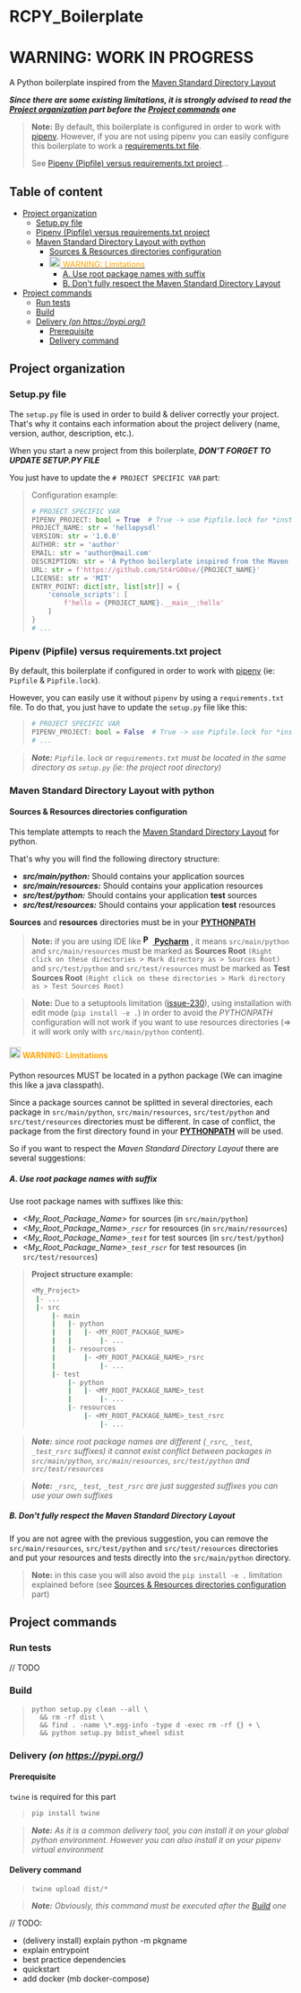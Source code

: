 # RCPY_Boilerplate

# **WARNING: WORK IN PROGRESS**

A Python boilerplate inspired from
the [Maven Standard Directory Layout](https://maven.apache.org/guides/introduction/introduction-to-the-standard-directory-layout.html)

***Since there are some existing limitations, it is strongly advised to read
the [Project organization](#project-organization) part before the [Project commands](#project-commands) one***

> **Note:** By default, this boilerplate is configured in order to work with [pipenv](https://pipenv.pypa.io/). However, if
> you are not using pipenv you can easily configure this boilerplate to work a
> [requirements.txt file](https://pip.pypa.io/en/stable/user_guide/#requirements-files).
>
> See [Pipenv (Pipfile) versus requirements.txt project](#pipenv-pipfile-versus-requirementstxt-project)...

## Table of content

* [Project organization](#project-organization)
    + [Setup.py file](#setuppy-file)
    + [Pipenv (Pipfile) versus requirements.txt project](#pipenv-pipfile-versus-requirementstxt-project)
    + [Maven Standard Directory Layout with python](#maven-standard-directory-layout-with-python)
        - [Sources & Resources directories configuration](#sources--resources-directories-configuration)
        - [<span style='color: orange'><img src="https://upload.wikimedia.org/wikipedia/commons/thumb/1/17/Warning.svg/25px-Warning.svg.png" alt="warning-icon" width="20px" height="20px"/> WARNING: Limitations</span>](#-warning-limitations)
            * [A. Use root package names with suffix](#a-use-root-package-names-with-suffix)
            * [B. Don't fully respect the Maven Standard Directory Layout](#b-dont-fully-respect-the-maven-standard-directory-layout)
* [Project commands](#project-commands)
    + [Run tests](#run-tests)
    + [Build](#build)
    + [Delivery *(on https://pypi.org/)*](#delivery-on-httpspypiorg)
        - [Prerequisite](#prerequisite)
        - [Delivery command](#delivery-command)

## Project organization

### Setup.py file

The `setup.py` file is used in order to build & deliver correctly your project. That's why it contains each information
about the project delivery (name, version, author, description, etc.).

When you start a new project from this boilerplate, ***DON'T FORGET TO UPDATE SETUP.PY FILE***

You just have to update the `# PROJECT SPECIFIC VAR` part:

> Configuration example:
> ```python
> # PROJECT SPECIFIC VAR
> PIPENV_PROJECT: bool = True  # True -> use Pipfile.lock for *install_requires*, False -> Use requirements.txt
> PROJECT_NAME: str = 'hellopysdl'
> VERSION: str = '1.0.0'
> AUTHOR: str = 'author'
> EMAIL: str = 'author@mail.com'
> DESCRIPTION: str = 'A Python boilerplate inspired from the Maven Standard Directory Layout'
> URL: str = f'https://github.com/St4rG00se/{PROJECT_NAME}'
> LICENSE: str = 'MIT'
> ENTRY_POINT: dict[str, list[str]] = {
>     'console_scripts': [
>         f'hello = {PROJECT_NAME}.__main__:hello'
>     ]
> }
> # ...
> ```

### Pipenv (Pipfile) versus requirements.txt project

By default, this boilerplate if configured in order to work with [pipenv](https://pipenv.pypa.io/) (ie: `Pipfile` &
`Pipfile.lock`).

However, you can easily use it without `pipenv` by using a `requirements.txt` file. To do that, you just have to update
the `setup.py` file like this:

> ```python
> # PROJECT SPECIFIC VAR
> PIPENV_PROJECT: bool = False  # True -> use Pipfile.lock for *install_requires*, False -> Use requirements.txt
> # ...
> ```

>***Note:** `Pipfile.lock` or `requirements.txt` must be located in the same directory as `setup.py` (ie: the project 
> root directory)*

### Maven Standard Directory Layout with python

#### Sources & Resources directories configuration

This template attempts to reach
the [Maven Standard Directory Layout](https://maven.apache.org/guides/introduction/introduction-to-the-standard-directory-layout.html)
for python.

That's why you will find the following directory structure:

* ***src/main/python:*** Should contains your application sources
* ***src/main/resources:*** Should contains your application resources
* ***src/test/python:*** Should contains your application **test** sources
* ***src/test/resources:*** Should contains your application  **test** resources

**Sources** and **resources** directories must be in
your **[PYTHONPATH](https://docs.python.org/3/using/cmdline.html#envvar-PYTHONPATH)**

> **Note:** if you are using IDE like **[<img src="https://upload.wikimedia.org/wikipedia/commons/1/1d/PyCharm_Icon.svg" alt="Pycharm-icon" width="17px" height="17px"/>
Pycharm](https://www.jetbrains.com/pycharm/)**
> , it means `src/main/python` and `src/main/resources` must be marked as **Sources Root**
> `(Right click on these directories > Mark directory as > Sources Root)`
> and `src/test/python` and `src/test/resources` must be marked as **Test Sources Root**
> `(Right click on these directories > Mark directory as > Test Sources Root)`

> **Note:** Due to a setuptools limitation ([issue-230](https://github.com/pypa/setuptools/issues/230)), using
> installation with edit mode (`pip install -e .`) in order to avoid the *PYTHONPATH* configuration will not work if you
> want to use resources directories (=> it will work only with `src/main/python` content).

#### <span style='color: orange'><img src="https://upload.wikimedia.org/wikipedia/commons/thumb/1/17/Warning.svg/25px-Warning.svg.png" alt="warning-icon" width="20px" height="20px"/> WARNING: Limitations</span>

Python resources MUST be located in a python package (We can imagine this like a java classpath).

Since a package sources cannot be splitted in several directories, each package in `src/main/python`,
`src/main/resources`, `src/test/python` and `src/test/resources` directories must be different. In case of conflict, the
package from the first directory found in
your **[PYTHONPATH](https://docs.python.org/3/using/cmdline.html#envvar-PYTHONPATH)** will be used.

So if you want to respect the *Maven Standard Directory Layout* there are several suggestions:

##### A. Use root package names with suffix

Use root package names with suffixes like this:

* *<My_Root_Package_Name>* for sources (in `src/main/python`)
* *<My_Root_Package_Name>`_rscr`* for resources (in `src/main/resources`)
* *<My_Root_Package_Name>`_test`* for test sources (in `src/test/python`)
* *<My_Root_Package_Name>`_test_rscr`* for test resources (in `src/test/resources`)

> **Project structure example:**
>
> ```sh
> <My_Project>
>  |- ...
>  |- src
>      |- main
>      |   |- python
>      |   |   |- <MY_ROOT_PACKAGE_NAME>
>      |   |       |- ...
>      |   |- resources
>      |       |- <MY_ROOT_PACKAGE_NAME>_rsrc
>      |           |- ...
>      |- test
>          |- python
>          |   |- <MY_ROOT_PACKAGE_NAME>_test
>          |       |- ...
>          |- resources
>              |- <MY_ROOT_PACKAGE_NAME>_test_rsrc
>                  |- ...
> ```

> ***Note:** since root package names are different (`_rsrc`, `_test`, `_test_rsrc` suffixes) it cannot exist conflict
> between packages in `src/main/python`, `src/main/resources`, `src/test/python` and `src/test/resources`*

> ***Note:** `_rsrc`, `_test`, `_test_rsrc` are just suggested suffixes you can use your own suffixes*

##### B. Don't fully respect the Maven Standard Directory Layout

If you are not agree with the previous suggestion, you can remove the `src/main/resources`, `src/test/python`
and `src/test/resources` directories and put your resources and tests directly into the `src/main/python` directory.

> **Note:** in this case you will also avoid the `pip install -e .` limitation explained before
> (see [Sources & Resources directories configuration](#sources--resources-directories-configuration) part)

## Project commands

### Run tests

// TODO

### Build

> ```shell
> python setup.py clean --all \
>   && rm -rf dist \
>   && find . -name \*.egg-info -type d -exec rm -rf {} + \
>   && python setup.py bdist_wheel sdist
> ```

### Delivery *(on https://pypi.org/)*

#### Prerequisite

`twine` is required for this part
> ```sh
> pip install twine
> ```

> ***Note:** As it is a common delivery tool, you can install it on your global python environment. However you can also
> install it on your pipenv virtual environment*

#### Delivery command

> ```shell
> twine upload dist/*
> ```

> ***Note:** Obviously, this command must be executed after the [Build](#build) one*



// TODO:

* (delivery install) explain python -m pkgname
* explain entrypoint
* best practice dependencies
* quickstart
* add docker (mb docker-compose)
